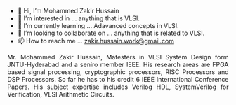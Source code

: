 - 👋 Hi, I’m Mohammed Zakir Hussain
- 👀 I’m interested in ... anything that is VLSI. 
- 🌱 I’m currently learning ... Adavanced concepts in VLSI.
- 💞️ I’m looking to collaborate on ... anything that is related to VLSI.
- 📫 How to reach me ... zakir.hussain.work@gmail.com

<!---
zakirhussainvlsi/zakirhussainvlsi is a ✨ special ✨ repository because its `README.md` (this file) appears on your GitHub profile.
You can click the Preview link to take a look at your changes.
--->
<p align="justify">Mr. Mohammed Zakir Hussain, Matesters in VLSI System Design form JNTU-Hyderabad and a seniro member IEEE. His research areas are FPGA based signal processing, 
cryptographic processors, RISC Processors and DSP Processors. So far he has to his credit 6 IEEE International Conference Papers. His subject expertise includes Verilog HDL, 
SystemVerilog for Verification, VLSI Arithmetic Circuits.</p>
